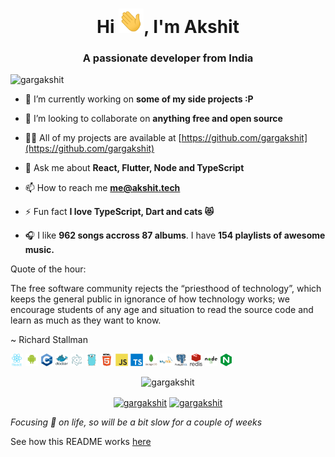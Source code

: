 <h1 align="center">Hi <img src="https://raw.githubusercontent.com/ABSphreak/ABSphreak/master/gifs/Hi.gif" width="40px" />, I'm Akshit</h1>
<h3 align="center">A passionate developer from India</h3>
<p align="left"> <img src="https://komarev.com/ghpvc/?username=gargakshit" alt="gargakshit" /> </p>

- 🔭 I’m currently working on **some of my side projects :P**

- 👯 I’m looking to collaborate on **anything free and open source**

- 👨‍💻 All of my projects are available at [https://github.com/gargakshit](https://github.com/gargakshit)

- 💬 Ask me about **React, Flutter, Node and TypeScript**

- 📫 How to reach me **me@akshit.tech**

- ⚡ Fun fact **I love TypeScript, Dart and cats 😻**

- 🎧 I like **962 songs accross 87 albums**. I have **154 playlists of awesome music.**

Quote of the hour:

The free software community rejects the “priesthood of technology”, which keeps the general public in ignorance of how technology works; we encourage students of any age and situation to read the source code and learn as much as they want to know.

~ Richard Stallman

<p align="left"><img src="https://raw.githubusercontent.com/devicons/devicon/master/icons/react/react-original-wordmark.svg" alt="react" width="20" height="20"/> <img src="https://raw.githubusercontent.com/devicons/devicon/master/icons/android/android-original-wordmark.svg" alt="android" width="20" height="20"/> <img src="https://raw.githubusercontent.com/devicons/devicon/master/icons/cplusplus/cplusplus-original.svg" alt="cplusplus" width="20" height="20"/> <img src="https://raw.githubusercontent.com/devicons/devicon/master/icons/docker/docker-original-wordmark.svg" alt="docker" width="20" height="20"/> <img src="https://raw.githubusercontent.com/devicons/devicon/master/icons/electron/electron-original.svg" alt="electron" width="20" height="20"/> <img src="https://raw.githubusercontent.com/devicons/devicon/master/icons/go/go-original.svg" alt="go" width="20" height="20"/> <img src="https://raw.githubusercontent.com/devicons/devicon/master/icons/html5/html5-original-wordmark.svg" alt="html5" width="20" height="20"/> <img src="https://raw.githubusercontent.com/devicons/devicon/master/icons/javascript/javascript-original.svg" alt="javascript" width="20" height="20"/> <img src="https://raw.githubusercontent.com/devicons/devicon/master/icons/typescript/typescript-original.svg" alt="typescript" width="20" height="20"/> <img src="https://raw.githubusercontent.com/devicons/devicon/master/icons/mongodb/mongodb-original-wordmark.svg" alt="mongodb" width="20" height="20"/> <img src="https://raw.githubusercontent.com/devicons/devicon/master/icons/mysql/mysql-original-wordmark.svg" alt="mysql" width="20" height="20"/> <img src="https://raw.githubusercontent.com/devicons/devicon/master/icons/postgresql/postgresql-original-wordmark.svg" alt="postgresql" width="20" height="20"/> <img src="https://raw.githubusercontent.com/devicons/devicon/master/icons/redis/redis-original-wordmark.svg" alt="redis" width="20" height="20"/> <img src="https://raw.githubusercontent.com/devicons/devicon/master/icons/nodejs/nodejs-original-wordmark.svg" alt="nodejs" width="20" height="20"/> <img src="https://raw.githubusercontent.com/devicons/devicon/master/icons/nginx/nginx-original.svg" alt="nginx" width="20" height="20"/></p><p align="center"> <img src="https://github-readme-stats-five-lyart.vercel.app/api?username=gargakshit&show_icons=true" alt="gargakshit" /> </p>

<p align="center">
<a href="https://dev.to/gargakshit" target="blank"><img align="center" src="https://cdn.jsdelivr.net/npm/simple-icons@3.0.1/icons/dev-dot-to.svg" alt="gargakshit" height="20" width="20" /></a>
<a href="https://codesandbox.com/gargakshit" target="blank"><img align="center" src="https://cdn.jsdelivr.net/npm/simple-icons@3.0.1/icons/codesandbox.svg" alt="gargakshit" height="20" width="20" /></a>

_Focusing 🎯 on life, so will be a bit slow for a couple of weeks_

See how this README works [here](https://dev.to/gargakshit/how-i-added-my-spotify-statistics-to-my-github-readme-4jdd)
